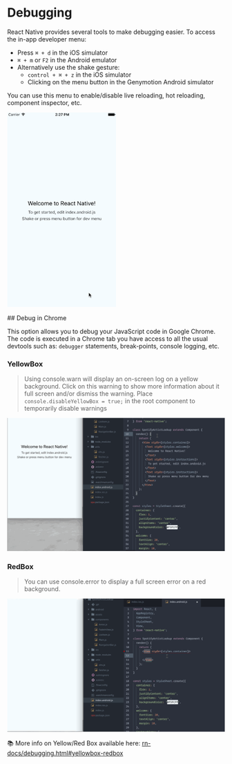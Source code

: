 # Debugging

React Native provides several tools to make debugging easier. To access the in-app developer menu:

- Press `⌘ + d` in the iOS simulator
- `⌘ + m` or `F2` in the Android emulator
- Alternatively use the shake gesture:
  + `control + ⌘ + z` in the iOS simulator
  + Clicking on the menu button in the Genymotion Android simulator

You can use this menu to enable/disable live reloading, hot reloading, component inspector, etc.

<img style="width: 50%" src="/img/debug-menu.gif" alt="debug menu" />


## Debug in Chrome

This option allows you to debug your JavaScript code in Google Chrome. The code is executed in a Chrome tab you have access to all the usual devtools such as: `debugger` statements, break-points, console logging, etc.


### YellowBox

> Using console.warn will display an on-screen log on a yellow background. Click on this warning to show more information about it full screen and/or dismiss the warning. Place `console.disableYellowBox = true;` in the root component to temporarily disable warnings

![yellow box warning](/img/yellowbox.gif)


### RedBox

> You can use console.error to display a full screen error on a red background.

![red box warning](/img/redbox.gif)

📚 More info on Yellow/Red Box available here: [rn-docs/debugging.html#yellowbox-redbox](https://facebook.github.io/react-native/docs/debugging.html#yellowbox-redbox)
